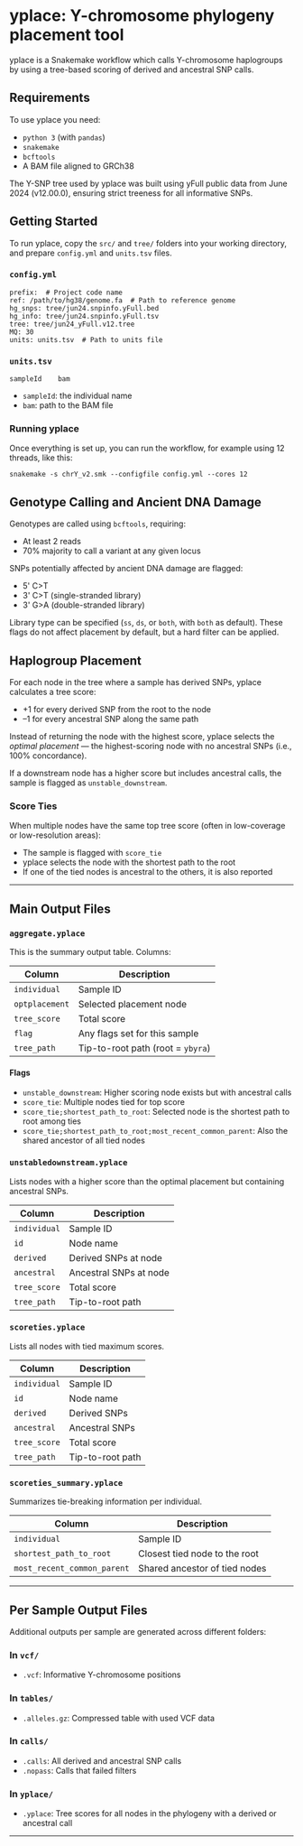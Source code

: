 # yplace: Y-chromosome phylogeny placement tool

yplace is a Snakemake workflow which calls Y-chromosome haplogroups by using a tree-based scoring of derived and ancestral SNP calls.



## Requirements

To use yplace you need:

- `python 3` (with `pandas`)
- `snakemake`
- `bcftools`
- A BAM file aligned to GRCh38

The Y-SNP tree used by yplace was built using yFull public data from June 2024 (v12.00.0), ensuring strict treeness for all informative SNPs.

## Getting Started

To run yplace, copy the `src/` and `tree/` folders into your working directory, and prepare `config.yml` and `units.tsv` files.

### `config.yml`

```
prefix:  # Project code name
ref: /path/to/hg38/genome.fa  # Path to reference genome
hg_snps: tree/jun24.snpinfo.yFull.bed
hg_info: tree/jun24.snpinfo.yFull.tsv
tree: tree/jun24_yFull.v12.tree
MQ: 30
units: units.tsv  # Path to units file
```

### `units.tsv`

```
sampleId    bam
```

- `sampleId`: the individual name  
- `bam`: path to the BAM file

### Running yplace

Once everything is set up, you can run the workflow, for example using 12 threads, like this:

```
snakemake -s chrY_v2.smk --configfile config.yml --cores 12
```


## Genotype Calling and Ancient DNA Damage

Genotypes are called using `bcftools`, requiring:

- At least 2 reads
- 70% majority to call a variant at any given locus

SNPs potentially affected by ancient DNA damage are flagged:

- 5' C>T
- 3' C>T (single-stranded library)
- 3' G>A (double-stranded library)

Library type can be specified (`ss`, `ds`, or `both`, with `both` as default). These flags do not affect placement by default, but a hard filter can be applied.



## Haplogroup Placement

For each node in the tree where a sample has derived SNPs, yplace calculates a tree score:

- +1 for every derived SNP from the root to the node
- –1 for every ancestral SNP along the same path

Instead of returning the node with the highest score, yplace selects the *optimal placement* — the highest-scoring node with no ancestral SNPs (i.e., 100% concordance).

If a downstream node has a higher score but includes ancestral calls, the sample is flagged as `unstable_downstream`.

### Score Ties

When multiple nodes have the same top tree score (often in low-coverage or low-resolution areas):

- The sample is flagged with `score_tie`
- yplace selects the node with the shortest path to the root
- If one of the tied nodes is ancestral to the others, it is also reported

---

## Main Output Files

### `aggregate.yplace`

This is the summary output table. Columns:

| Column | Description |
|--------|-------------|
| `individual` | Sample ID |
| `optplacement` | Selected placement node |
| `tree_score` | Total score |
| `flag` | Any flags set for this sample |
| `tree_path` | Tip-to-root path (root = `ybyra`) |

#### Flags

- `unstable_downstream`: Higher scoring node exists but with ancestral calls
- `score_tie`: Multiple nodes tied for top score
- `score_tie;shortest_path_to_root`: Selected node is the shortest path to root among ties
- `score_tie;shortest_path_to_root;most_recent_common_parent`: Also the shared ancestor of all tied nodes



### `unstabledownstream.yplace`

Lists nodes with a higher score than the optimal placement but containing ancestral SNPs.

| Column | Description |
|--------|-------------|
| `individual` | Sample ID |
| `id` | Node name |
| `derived` | Derived SNPs at node |
| `ancestral` | Ancestral SNPs at node |
| `tree_score` | Total score |
| `tree_path` | Tip-to-root path |



### `scoreties.yplace`

Lists all nodes with tied maximum scores.

| Column | Description |
|--------|-------------|
| `individual` | Sample ID |
| `id` | Node name |
| `derived` | Derived SNPs |
| `ancestral` | Ancestral SNPs |
| `tree_score` | Total score |
| `tree_path` | Tip-to-root path |



### `scoreties_summary.yplace`

Summarizes tie-breaking information per individual.

| Column | Description |
|--------|-------------|
| `individual` | Sample ID |
| `shortest_path_to_root` | Closest tied node to the root |
| `most_recent_common_parent` | Shared ancestor of tied nodes |

---

## Per Sample Output Files

Additional outputs per sample are generated across different folders:

### In `vcf/`

- `.vcf`: Informative Y-chromosome positions

### In `tables/`

- `.alleles.gz`: Compressed table with used VCF data

### In `calls/`

- `.calls`: All derived and ancestral SNP calls
- `.nopass`: Calls that failed filters

### In `yplace/`

- `.yplace`: Tree scores for all nodes in the phylogeny with a derived or ancestral call

---
